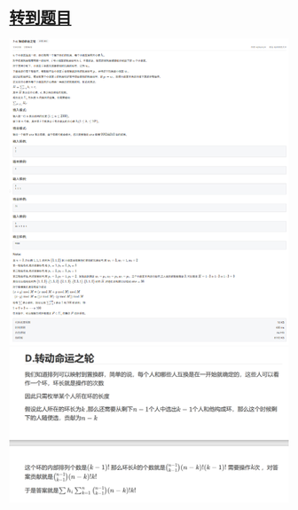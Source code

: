 # [转到题目](https://pintia.cn/problem-sets/1869538346997542912/exam/problems/type/7?problemSetProblemId=1869538428941660163)
![alt text](image-3.png)
![alt text](image-2.png)